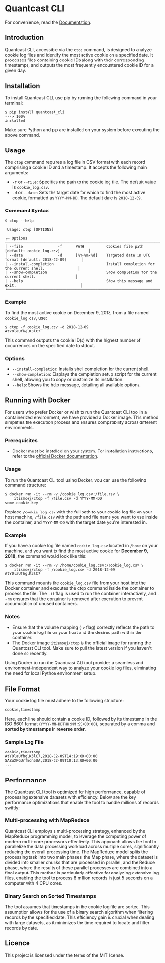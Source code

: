 # Quantcast CLI

For convenience, read the [Documentation](https://docs.torb.at/).

## Introduction

Quantcast CLI, accessible via the `ctop` command, is designed to analyze cookie log files and identify the most active cookie on a specified date. It processes files containing cookie IDs along with their corresponding timestamps, and outputs the most frequently encountered cookie ID for a given day.

## Installation

To install Quantcast CLI, use pip by running the following command in your terminal:

<!-- termynal -->

```console
$ pip install quantcast_cli
---> 100%
installed
```


Make sure Python and pip are installed on your system before executing the above command.

## Usage

The `ctop` command requires a log file in CSV format with each record comprising a cookie ID and a timestamp. It accepts the following main arguments:

- `-f` or `--file`: Specifies the path to the cookie log file. The default value is `cookie_log.csv`.
- `-d` or `--date`: Sets the target date for which to find the most active cookie, formatted as `YYYY-MM-DD`. The default date is `2018-12-09`.

### Command Syntax


<!-- termynal -->

```console
$ ctop --help

 Usage: ctop [OPTIONS]

╭─ Options ───────────────────────────────────────────────────────────────────────────────────────────╮
│ --file                -f      PATH          Cookies file path [default: cookie_log.csv]             │
│ --date                -d      [%Y-%m-%d]    Targeted date in UTC format [default: 2018-12-09]       │
│ --install-completion                        Install completion for the current shell.               │
│ --show-completion                           Show completion for the current shell.                  │
│ --help                                      Show this message and exit.                             │
╰─────────────────────────────────────────────────────────────────────────────────────────────────────╯
```


### Example

To find the most active cookie on December 9, 2018, from a file named `cookie_log.csv`, use:

<!-- termynal -->

```console
$ ctop -f cookie_log.csv -d 2018-12-09
AtY0laUfhglK3lC7
```

This command outputs the cookie ID(s) with the highest number of occurrences on the specified date to stdout.

### Options

- `--install-completion`: Installs shell completion for the current shell.
- `--show-completion`: Displays the completion setup script for the current shell, allowing you to copy or customize its installation.
- `--help`: Shows the help message, detailing all available options.

## Running with Docker

For users who prefer Docker or wish to run the Quantcast CLI tool in a containerized environment, we have provided a Docker image. This method simplifies the execution process and ensures compatibility across different environments.

### Prerequisites

- Docker must be installed on your system. For installation instructions, refer to the [official Docker documentation](https://docs.docker.com/get-docker/).

### Usage

To run the Quantcast CLI tool using Docker, you can use the following command structure:

<!-- termynal -->

```console
$ docker run -it --rm -v /cookie_log.csv:/file.csv \
    itismoej/ctop -f /file.csv -d YYYY-MM-DD
some-cookie-key
```

Replace `/cookie_log.csv` with the full path to your cookie log file on your host machine, `/file.csv` with the path and file name you want to use inside the container, and `YYYY-MM-DD` with the target date you're interested in.

### Example

If you have a cookie log file named `cookie_log.csv` located in `/home` on your machine, and you want to find the most active cookie for **December 9, 2018**, the command would look like this:

<!-- termynal -->

```console
$ docker run -it --rm -v /home/cookie_log.csv:/cookie_log.csv \
    itismoej/ctop -f /cookie_log.csv -d 2018-12-09
AtY0laUfhglK3lC7
```

This command mounts the `cookie_log.csv` file from your host into the Docker container and executes the ctop command inside the container to process the file. The `-it` flag is used to run the container interactively, and `--rm` ensures that the container is removed after execution to prevent accumulation of unused containers.

### Notes

- Ensure that the volume mapping (`-v` flag) correctly reflects the path to your cookie log file on your host and the desired path within the container.
- The Docker image `itismoej/ctop` is the official image for running the Quantcast CLI tool. Make sure to pull the latest version if you haven't done so recently.

Using Docker to run the Quantcast CLI tool provides a seamless and environment-independent way to analyze your cookie log files, eliminating the need for local Python environment setup.


## File Format

Your cookie log file must adhere to the following structure:

```csv
cookie,timestamp
```

Here, each line should contain a cookie ID, followed by its timestamp in the ISO 8601 format (`YYYY-MM-DDTHH:MM:SS+00:00`), separated by a comma and **sorted by timestamps in reverse order.**

### Sample Log File

```plaintext
cookie,timestamp
AtY0laUfhglK3lC7,2018-12-09T14:19:00+00:00
SAZuXPGUrfbcn5UA,2018-12-09T10:13:00+00:00
...
```

## Performance

The Quantcast CLI tool is optimized for high performance, capable of processing extensive datasets with efficiency. Below are the key performance optimizations that enable the tool to handle millions of records swiftly:

### Multi-processing with MapReduce

Quantcast CLI employs a multi-processing strategy, enhanced by the MapReduce programming model, to leverage the computing power of modern multi-core processors effectively. This approach allows the tool to parallelize the data processing workload across multiple cores, significantly reducing the overall processing time. The MapReduce model splits the processing task into two main phases: the Map phase, where the dataset is divided into smaller chunks that are processed in parallel, and the Reduce phase, where the results of these parallel processes are combined into a final output. This method is particularly effective for analyzing extensive log files, enabling the tool to process 8 million records in just 5 seconds on a computer with 4 CPU cores.

### Binary Search on Sorted Timestamps

The tool assumes that timestamps in the cookie log file are sorted. This assumption allows for the use of a binary search algorithm when filtering records by the specified date. This efficiency gain is crucial when dealing with large datasets, as it minimizes the time required to locate and filter records by date.


## Licence
This project is licensed under the terms of the MIT license.

